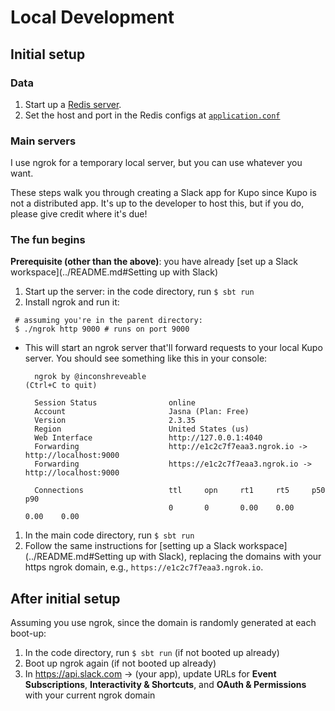 # Local Development

## Initial setup

### Data

1. Start up a [Redis server](https://formulae.brew.sh/formula/redis).
1. Set the host and port in the Redis configs at [`application.conf`](../conf/application.conf)

### Main servers

I use ngrok for a temporary local server, but you can use whatever you want.

These steps walk you through creating a Slack app for Kupo since Kupo is not a distributed
app. It's up to the developer to host this, but if you do, please give credit where it's due!


### The fun begins

__Prerequisite (other than the above)__: you have already [set up a Slack workspace](../README.md#Setting up with Slack)

1. Start up the server: in the code directory, run `$ sbt run`
1. Install ngrok and run it:
  ```shell script
   # assuming you're in the parent directory:
   $ ./ngrok http 9000 # runs on port 9000
   ```
- This will start an ngrok server that'll forward requests to your local Kupo server. You should see something like this in your console:
  ```shell script
    ngrok by @inconshreveable                                                                         (Ctrl+C to quit)
                                                                                                                                                                    
    Session Status                online                                                                                                                            
    Account                       Jasna (Plan: Free)                                                                                                                
    Version                       2.3.35                                                                                                                            
    Region                        United States (us)                                                                                                                
    Web Interface                 http://127.0.0.1:4040                                                                                                             
    Forwarding                    http://e1c2c7f7eaa3.ngrok.io -> http://localhost:9000                                                                             
    Forwarding                    https://e1c2c7f7eaa3.ngrok.io -> http://localhost:9000                                                                            
                                                                                                                                                                    
    Connections                   ttl     opn     rt1     rt5     p50     p90                                                                                       
                                  0       0       0.00    0.00    0.00    0.00   
   ```
1. In the main code directory, run `$ sbt run`
1. Follow the same instructions for [setting up a Slack workspace](../README.md#Setting up with Slack),
   replacing the domains with your https ngrok domain, e.g.,  `https://e1c2c7f7eaa3.ngrok.io`.

## After initial setup

Assuming you use ngrok, since the domain is randomly generated at each boot-up:

1. In the code directory, run `$ sbt run` (if not booted up already)
1. Boot up ngrok again (if not booted up already)
1. In https://api.slack.com -> (your app), update URLs for **Event Subscriptions**, **Interactivity & Shortcuts**, and
   **OAuth & Permissions** with your current ngrok domain

